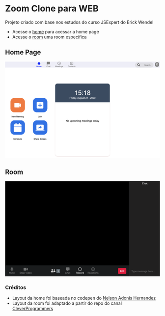 # Zoom Clone para WEB

Projeto criado com base nos estudos do curso JSExpert do Erick Wendel

- Acesse o [home](./pages/home/index.html) para acessar a home page
- Acesse o [room](./pages/room/index.html) uma room específica

## Home Page

![home page](./prints/home.png)

## Room

![room](./prints/room.png)

### Créditos

- Layout da home foi baseada no codepen do [Nelson Adonis Hernandez
](https://codepen.io/nelsonher019/pen/eYZBqOm)
- Layout da room foi adaptado a partir do repo do canal [CleverProgrammers](https://github.com/CleverProgrammers/nodejs-zoom-clone/blob/master/views/room.ejs)

